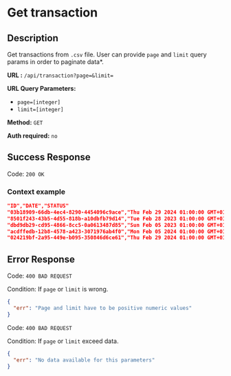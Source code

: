 # Get transaction

## Description

Get transactions from `.csv` file. User can provide `page` and `limit` query params in order to paginate data\*.

<b>URL :</b> `/api/transaction?page=&limit=`

<b>URL Query Parameters:</b>

- `page=[integer]`
- `limit=[integer]`

<b>Method:</b> `GET`

<b>Auth required:</b> `no`

## Success Response

Code: `200 OK`

### Context example

```json
"ID","DATE","STATUS"
"03b18909-66db-4ec4-8290-4454096c9ace","Thu Feb 29 2024 01:00:00 GMT+0100 (Central European Standard Time)","true"
"8501f243-43b5-4d55-818b-a10dbfb79d14","Tue Feb 28 2023 01:00:00 GMT+0100 (Central European Standard Time)","true"
"dbd9db29-cd95-4866-8cc5-0a0613487d85","Sun Feb 05 2023 01:00:00 GMT+0100 (Central European Standard Time)","false"
"acdffedb-12b8-4578-a423-3071976ab4f0","Mon Feb 05 2024 01:00:00 GMT+0100 (Central European Standard Time)","false"
"024219bf-2a95-449e-b095-350846d6ce61","Thu Feb 29 2024 01:00:00 GMT+0100 (Central European Standard Time)","true"

```

## Error Response

Code: `400 BAD REQUEST`

Condition: If `page` or `limit` is wrong.

```json
{
  "err": "Page and limit have to be positive numeric values"
}
```

Code: `400 BAD REQUEST`

Condition: If `page` or `limit` exceed data.

```json
{
  "err": "No data available for this parameters"
}
```
